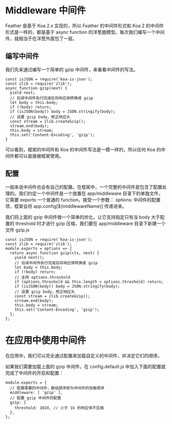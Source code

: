# Middleware 中间件
Feather 是基于 Koa 2.x 实现的，所以 Feather 的中间件形式和 Koa 2 的中间件形式是一样的，都是基于 async function 的洋葱圈模型。每次我们编写一个中间件，就相当于在洋葱外面包了一层。

## 编写中间件
我们先来通过编写一个简单的 gzip 中间件，来看看中间件的写法。

```
const isJSON = require('koa-is-json');
const zlib = require('zlib');
async function gzip(next) {
  yield next;
  // 后续中间件执行完成后将响应体转换成 gzip
  let body = this.body;
  if (!body) return;
  if (isJSON(body)) body = JSON.stringify(body);
  // 设置 gzip body，修正响应头
  const stream = zlib.createGzip();
  stream.end(body);
  this.body = stream;
  this.set('Content-Encoding', 'gzip');
}
```
可以看到，框架的中间件和 Koa 的中间件写法是一模一样的，所以任何 Koa 的中间件都可以直接被框架使用。

## 配置
一般来说中间件也会有自己的配置。在框架中，一个完整的中间件是包含了配置处理的。我们约定一个中间件是一个放置在 app/middleware 目录下的单独文件，它需要 exports 一个普通的 function，接受一个参数：
options: 中间件的配置项，框架会将 app.config[${middlewareName}] 传递进来。

我们将上面的 gzip 中间件做一个简单的优化，让它支持指定只有当 body 大于配置的 threshold 时才进行 gzip 压缩，我们要在 app/middleware 目录下新建一个文件 gzip.js

```
const isJSON = require('koa-is-json');
const zlib = require('zlib');
module.exports = options => {
  return async function gzip(ctx, next) {
    yield next();
    // 后续中间件执行完成后将响应体转换成 gzip
    let body = this.body;
    if (!body) return;
    // 支持 options.threshold
    if (options.threshold && this.length < options.threshold) return;
    if (isJSON(body)) body = JSON.stringify(body);
    // 设置 gzip body，修正响应头
    const stream = zlib.createGzip();
    stream.end(body);
    this.body = stream;
    this.set('Content-Encoding', 'gzip');
  };
};

```

# 在应用中使用中间件
在应用中，我们可以完全通过配置来加载自定义的中间件，并决定它们的顺序。

如果我们需要加载上面的 gzip 中间件，在 config.default.js 中加入下面的配置就完成了中间件的开启和配置：

```
module.exports = {
  // 配置需要的中间件，数组顺序即为中间件的加载顺序
  middleware: [ 'gzip' ],
  // 配置 gzip 中间件的配置
  gzip: {
    threshold: 1024, // 小于 1k 的响应体不压缩
  },
};
```
